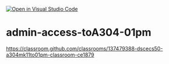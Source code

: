 [![Open in Visual Studio Code](https://classroom.github.com/assets/open-in-vscode-718a45dd9cf7e7f842a935f5ebbe5719a5e09af4491e668f4dbf3b35d5cca122.svg)](https://classroom.github.com/online_ide?assignment_repo_id=11377397&assignment_repo_type=AssignmentRepo)
# admin-access-toA304-01pm
https://classroom.github.com/classrooms/137479388-dscecs50-a304mk11to01pm-classroom-ce1879
